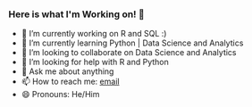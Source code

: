 ### Here is what I'm Working on! 👋

- 🔭 I’m currently working on R and SQL :)
- 🌱 I’m currently learning Python | Data Science and Analytics  
- 👯 I’m looking to collaborate on Data Science and Analytics
- 🤔 I’m looking for help with R and Python
- 💬 Ask me about anything
- 📫 How to reach me: [email](mailto:fellipebxc@gmail.com)
- 😄 Pronouns: He/Him
